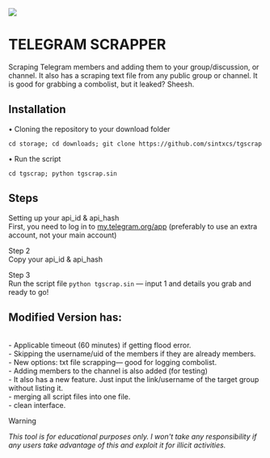 ![](https://i.imgur.com/Q9orAvh.jpeg)
# TELEGRAM SCRAPPER
Scraping Telegram members and adding them to your group/discussion, or channel. It also has a scraping text file from any public group or channel. It is good for grabbing a combolist, but it leaked? Sheesh.

## Installation
• Cloning the repository to your download folder
```
cd storage; cd downloads; git clone https://github.com/sintxcs/tgscrap
```
• Run the script
```
cd tgscrap; python tgscrap.sin
```
## Steps
Setting up your api_id & api_hash
<br>First, you need to log in to [my.telegram.org/app](https://my.telegram.org/apps) (preferably to use an extra account, not your main account)

Step 2
<br>Copy your api_id & api_hash

Step 3
<br>Run the script file ```python tgscrap.sin``` — input 1 and details you grab and ready to go!

## Modified Version has:
<br>- Applicable timeout (60 minutes) if getting flood error.
<br>- Skipping the username/uid of the members if they are already members.
<br>- New options: txt file scrapping— good for logging combolist.
<br>- Adding members to the channel is also added (for testing)
<br>- It also has a new feature. Just input the link/username of the target group without listing it.
<br>- merging all script files into one file.
<br>- clean interface.
<br>

> [!WARNING]  
> *This tool is for educational purposes only. I won't take any responsibility if any users take advantage of this and exploit it for illicit activities.*
